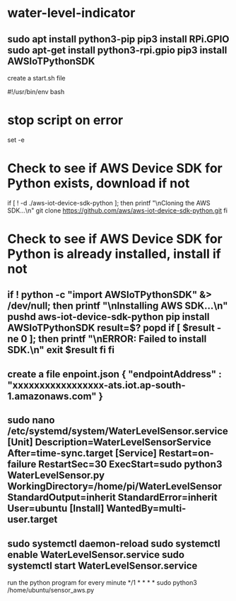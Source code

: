 # water-level-indicator
sudo apt install python3-pip
pip3 install RPi.GPIO
sudo apt-get install python3-rpi.gpio
pip3 install AWSIoTPythonSDK
---------------------------------------------------------------------------------------------------
create a start.sh file

#!/usr/bin/env bash
# stop script on error
set -e

# Check to see if AWS Device SDK for Python exists, download if not
if [ ! -d ./aws-iot-device-sdk-python ]; then
  printf "\nCloning the AWS SDK...\n"
  git clone https://github.com/aws/aws-iot-device-sdk-python.git
fi

# Check to see if AWS Device SDK for Python is already installed, install if not
if ! python -c "import AWSIoTPythonSDK" &> /dev/null; then
  printf "\nInstalling AWS SDK...\n"
  pushd aws-iot-device-sdk-python
  pip install AWSIoTPythonSDK
  result=$?
  popd
  if [ $result -ne 0 ]; then
    printf "\nERROR: Failed to install SDK.\n"
    exit $result
  fi
fi
---------------------------------------------------------------------------------------------------
create a file enpoint.json
{
	"endpointAddress" : "xxxxxxxxxxxxxxxxx-ats.iot.ap-south-1.amazonaws.com"
	}
---------------------------------------------------------------------------------------------------
sudo nano /etc/systemd/system/WaterLevelSensor.service
[Unit]
Description=WaterLevelSensorService
After=time-sync.target
[Service]
Restart=on-failure
RestartSec=30
ExecStart=sudo python3 WaterLevelSensor.py
WorkingDirectory=/home/pi/WaterLevelSensor
StandardOutput=inherit
StandardError=inherit
User=ubuntu
[Install]
WantedBy=multi-user.target
---------------------------------------------------------------------------------------------------
sudo systemctl daemon-reload
sudo systemctl enable WaterLevelSensor.service
sudo systemctl start WaterLevelSensor.service
---------------------------------------------------------------------------------------------------
run the python program for every minute
*/1 * * * * sudo python3 /home/ubuntu/sensor_aws.py